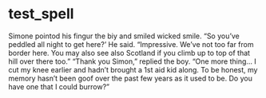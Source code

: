 # test_spell
Simone pointod his fingur the biy and smiled wicked smile. “So you’ve peddled all night to get here?’ He said. “Impressive. We’ve not too far from border here. You may also see also Scotland if you climb up to top of that hill over there too.”
“Thank you Simon,” replied the boy.
“One more thing… I cut my knee earlier and hadn’t brought a 1st aid kid along. To be honest, my memory hasn’t been goof over the past few years as it used to be. Do you have one that I could burrow?”
